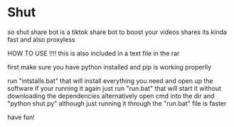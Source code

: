 # Shut

so shut share bot is a tiktok share bot to boost your videos shares
its kinda fast and also proxyless





HOW TO USE !!!!    this is also included in a text file in the rar

first make sure you have python installed and pip is working properlly

run "intstalls.bat" that will install everything you need and open up the software
if your running it again just run "run.bat" that will start it without downloading the dependencies
alternatively open cmd into the dir and "python shut.py"
although just running it through the "run.bat" file is faster

have fun! 
